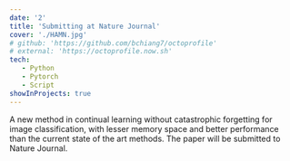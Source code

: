 ```yaml
---
date: '2'
title: 'Submitting at Nature Journal'
cover: './HAMN.jpg'
# github: 'https://github.com/bchiang7/octoprofile'
# external: 'https://octoprofile.now.sh'
tech:
   - Python
   - Pytorch
   - Script
showInProjects: true
---
```

A new method in continual learning without catastrophic forgetting for image classification, with lesser memory space and better performance than the current state of the art methods.
The paper will be submitted to Nature Journal.
<!-- A nicer look at your GitHub profile and repository stats with data visualizations of your top languages and stars. Sort through your top repos by number of stars, forks, and size. -->
